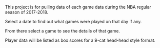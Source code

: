 This project is for pulling data of each game data during the NBA regular season of 2017-2018.

Select a date to find out what games were played on that day if any.

From there select a game to see the details of that game.

Player data will be listed as box scores for a 9-cat head-head style format. 